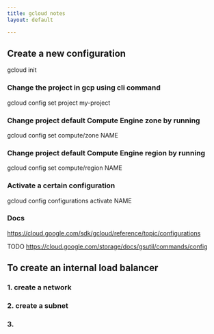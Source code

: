 ```yaml
---
title: gcloud notes
layout: default

---
```

## Create a new configuration
gcloud init

### Change the project in gcp using cli command
gcloud config set project my-project

### Change project default Compute Engine zone by running 
gcloud config set compute/zone NAME

### Change project default Compute Engine region by running 
gcloud config set compute/region NAME

### Activate a certain configuration
gcloud config configurations activate NAME

### Docs
https://cloud.google.com/sdk/gcloud/reference/topic/configurations

TODO
https://cloud.google.com/storage/docs/gsutil/commands/config

## To create an internal load balancer 

### 1. create a network 

### 2. create a subnet 

### 3. 

